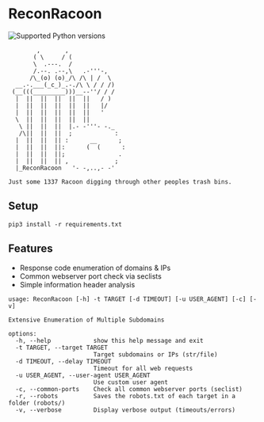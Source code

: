 # ReconRacoon
![Supported Python versions](https://img.shields.io/badge/python-3.7+-blue.svg)

```
        ,       ,
       ( \     / (
       \  .---.  /     
       /.--. .--,\   .-'''-,
      /\_(o) (o)_/\ /\ | /  \
  __.-.___(_c_)_.-./\ \ / / /)
 (__(((_________)))__--''/ / /
  |  ||  ||  ||  ||  ||   / )
  |  ||  ||  ||  ||  ||   |/
  |  ||  ||  ||  ||  ||   '
  \  ||  ||  ||  ||  ||
   \ ||  ||  ||  |.- -'''- -._
   /\||  ||  ||  ;            :
  |  ||  ||  || :      __      ;
  |  ||  ||  ||:      (  (      :
  |  ||  ||  ||;               .
  |  ||  ||  || ,             ;
  |_ReconRacoon   '- -,..,- -'

Just some 1337 Racoon digging through other peoples trash bins.
```

## Setup
```
pip3 install -r requirements.txt
```

## Features
- Response code enumeration of domains & IPs
- Common webserver port check via seclists
- Simple information header analysis
                        
```
usage: ReconRacoon [-h] -t TARGET [-d TIMEOUT] [-u USER_AGENT] [-c] [-v]

Extensive Enumeration of Multiple Subdomains

options:
  -h, --help            show this help message and exit
  -t TARGET, --target TARGET
                        Target subdomains or IPs (str/file)
  -d TIMEOUT, --delay TIMEOUT
                        Timeout for all web requests
  -u USER_AGENT, --user-agent USER_AGENT
                        Use custom user agent
  -c, --common-ports    Check all common webserver ports (seclist)
  -r, --robots          Saves the robots.txt of each target in a folder (robots/)
  -v, --verbose         Display verbose output (timeouts/errors)
```
